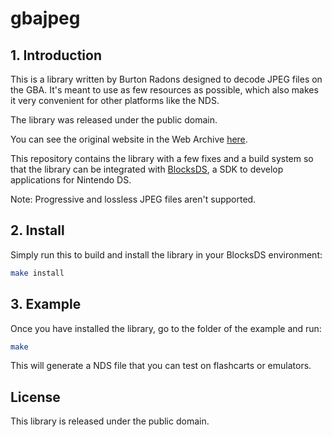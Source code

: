 # gbajpeg

## 1. Introduction

This is a library written by Burton Radons designed to decode JPEG files on the
GBA. It's meant to use as few resources as possible, which also makes it very
convenient for other platforms like the NDS.

The library was released under the public domain.

You can see the original website in the Web Archive
[here](https://web.archive.org/web/20230130121359/http://members.iinet.net.au/~freeaxs/gbacomp/#Displaying%20a%20JPEG%20Image%20on%20the%20GBA).

This repository contains the library with a few fixes and a build system so that
the library can be integrated with [BlocksDS](https://github.com/blocksds), a
SDK to develop applications for Nintendo DS.

Note: Progressive and lossless JPEG files aren't supported.

## 2. Install

Simply run this to build and install the library in your BlocksDS environment:

```bash
make install
```

## 3. Example

Once you have installed the library, go to the folder of the example and run:

```bash
make
```

This will generate a NDS file that you can test on flashcarts or emulators.

## License

This library is released under the public domain.
